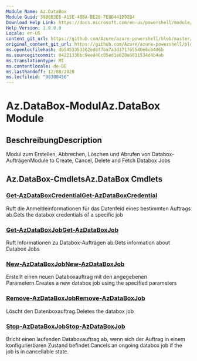 ```yaml
---
Module Name: Az.DataBox
Module Guid: 39B6B3E6-A15E-48BA-BE20-FE0D441D92B4
Download Help Link: https://docs.microsoft.com/en-us/powershell/module/az.databox
Help Version: 1.0.0.0
Locale: en-US
content_git_url: https://github.com/Azure/azure-powershell/blob/master/src/DataBox/DataBox/help/Az.DataBox.md
original_content_git_url: https://github.com/Azure/azure-powershell/blob/master/src/DataBox/DataBox/help/Az.DataBox.md
ms.openlocfilehash: db5453353362ed6f7ba7a3d371f65540e8cb4d6b
ms.sourcegitcommit: 04221336bc9eed46c05ed1e828a6811534d4b4ab
ms.translationtype: MT
ms.contentlocale: de-DE
ms.lasthandoff: 12/08/2020
ms.locfileid: "98308456"
---
```

# <span data-ttu-id="31f24-101">Az.DataBox-Modul</span><span class="sxs-lookup"><span data-stu-id="31f24-101">Az.DataBox Module</span></span>
## <span data-ttu-id="31f24-102">Beschreibung</span><span class="sxs-lookup"><span data-stu-id="31f24-102">Description</span></span>
<span data-ttu-id="31f24-103">Modul zum Erstellen, Abbrechen, Löschen und Abrufen von Databox-Aufträgen</span><span class="sxs-lookup"><span data-stu-id="31f24-103">Module to Create, Cancel, Delete and Fetch Databox Jobs</span></span>

## <span data-ttu-id="31f24-104">Az.DataBox-Cmdlets</span><span class="sxs-lookup"><span data-stu-id="31f24-104">Az.DataBox Cmdlets</span></span>
### [<span data-ttu-id="31f24-105">Get-AzDataBoxCredential</span><span class="sxs-lookup"><span data-stu-id="31f24-105">Get-AzDataBoxCredential</span></span>](Get-AzDataBoxCredential.md)
<span data-ttu-id="31f24-106">Ruft die Anmeldeinformationen für das Datenfeld eines bestimmten Auftrags ab.</span><span class="sxs-lookup"><span data-stu-id="31f24-106">Gets the databox credentials of a specific job</span></span>

### [<span data-ttu-id="31f24-107">Get-AzDataBoxJob</span><span class="sxs-lookup"><span data-stu-id="31f24-107">Get-AzDataBoxJob</span></span>](Get-AzDataBoxJob.md)
<span data-ttu-id="31f24-108">Ruft Informationen zu Databox-Aufträgen ab.</span><span class="sxs-lookup"><span data-stu-id="31f24-108">Gets information about Databox Jobs</span></span>

### [<span data-ttu-id="31f24-109">New-AzDataBoxJob</span><span class="sxs-lookup"><span data-stu-id="31f24-109">New-AzDataBoxJob</span></span>](New-AzDataBoxJob.md)
<span data-ttu-id="31f24-110">Erstellt einen neuen Databoxauftrag mit den angegebenen Parametern.</span><span class="sxs-lookup"><span data-stu-id="31f24-110">Creates a new databox job using the specified parameters</span></span>

### [<span data-ttu-id="31f24-111">Remove-AzDataBoxJob</span><span class="sxs-lookup"><span data-stu-id="31f24-111">Remove-AzDataBoxJob</span></span>](Remove-AzDataBoxJob.md)
<span data-ttu-id="31f24-112">Löscht den Datenboxauftrag.</span><span class="sxs-lookup"><span data-stu-id="31f24-112">Deletes the databox job</span></span>

### [<span data-ttu-id="31f24-113">Stop-AzDataBoxJob</span><span class="sxs-lookup"><span data-stu-id="31f24-113">Stop-AzDataBoxJob</span></span>](Stop-AzDataBoxJob.md)
<span data-ttu-id="31f24-114">Bricht einen laufenden Databoxauftrag ab, wenn sich der Auftrag in einem konfigurierbaren Zustand befindet.</span><span class="sxs-lookup"><span data-stu-id="31f24-114">Cancels an ongoing databox job if the job is in cancellable state.</span></span>

